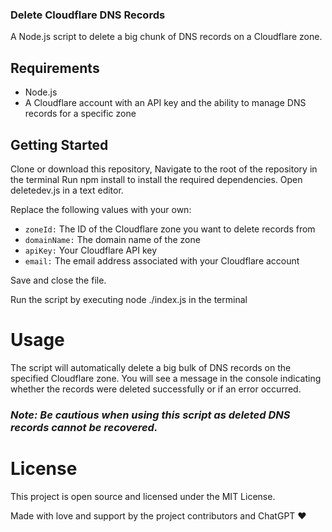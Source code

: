 ### Delete Cloudflare DNS Records
A Node.js script to delete a big chunk of DNS records on a Cloudflare zone.

## Requirements
- Node.js
- A Cloudflare account with an API key and the ability to manage DNS records for a specific zone

## Getting Started
Clone or download this repository,
Navigate to the root of the repository in the terminal
Run npm install to install the required dependencies.
Open deletedev.js in a text editor.

Replace the following values with your own:
- `zoneId:` The ID of the Cloudflare zone you want to delete records from
- `domainName:` The domain name of the zone
- `apiKey:` Your Cloudflare API key
- `email:` The email address associated with your Cloudflare account

Save and close the file.

Run the script by executing node ./index.js in the terminal

# Usage
The script will automatically delete a big bulk of DNS records on the specified Cloudflare zone. You will see a message in the console indicating whether the records were deleted successfully or if an error occurred.

### ***Note: Be cautious when using this script as deleted DNS records cannot be recovered.***

# License
This project is open source and licensed under the MIT License.

Made with love and support by the project contributors and ChatGPT ❤️
